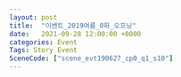 ```yaml
---
layout: post
title:  "이벤트_2019여름_0화_오프닝"
date:   2021-09-28 12:00:00 +0000
categories: Event
Tags: Story Event
SceneCode: ["scene_evt190627_cp0_q1_s10"]
---
```


